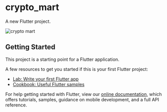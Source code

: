 # crypto_mart

A new Flutter project.

![crypto mart](https://user-images.githubusercontent.com/90595461/205460723-741f16f4-4074-48e5-b5f2-99621184c7bb.png)

## Getting Started

This project is a starting point for a Flutter application.

A few resources to get you started if this is your first Flutter project:

- [Lab: Write your first Flutter app](https://flutter.dev/docs/get-started/codelab)
- [Cookbook: Useful Flutter samples](https://flutter.dev/docs/cookbook)

For help getting started with Flutter, view our
[online documentation](https://flutter.dev/docs), which offers tutorials,
samples, guidance on mobile development, and a full API reference.
